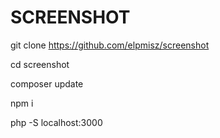 # SCREENSHOT

git clone https://github.com/elpmisz/screenshot

cd screenshot 

composer update

npm i

php -S localhost:3000
